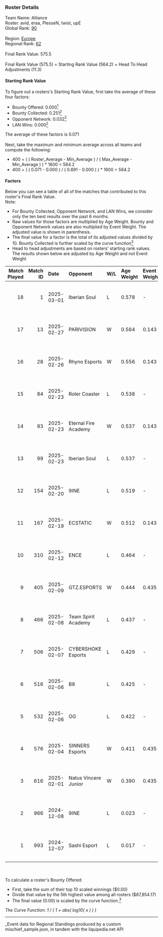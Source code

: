 ### Roster Details<br />
Team Name: Alliance<br />
Roster: avid, eraa, PlesseN, twist, upE<br />
Global Rank: [90](../../standings_global_2025_06_02.md)<br />
<br />
Region: [Europe]( ../../standings_europe_2025_06_02.md)<br />
Regional Rank: [62]( ../../standings_europe_2025_06_02.md)<br />
<br />
Final Rank Value:  575.5<br />
<br />
Final Rank Value (575.5) = Starting Rank Value (564.2) + Head To Head Adjustments (11.3)<br />

#### Starting Rank Value<br />
To figure out a rosters's Starting Rank Value, first take the average of these four factors:<br />
- Bounty Offered: 0.000[<sup>1</sup>](#table2)
- Bounty Collected: 0.251[<sup>2</sup>](#table1)
- Opponent Network: 0.032[<sup>2</sup>](#table1)
- LAN Wins: 0.000[<sup>2</sup>](#table1)

The average of these factors is 0.071<br />
<br />
Next, take the maximum and minimum average across all teams and compute the following:<br />
- 400 + ( ( Roster_Average - Min_Average ) / ( Max_Average - Min_Average ) ) * 1600 = 564.2
- 400 + ( ( 0.071 - 0.000 ) / ( 0.691 - 0.000 ) ) * 1600 = 564.2


#### Factors<br />
Below you can see a table of all of the matches that contributed to this roster's Final Rank Value.<br />
Note:<br />

- For Bounty Collected, Opponent Network, and LAN Wins, we consider only the ten best results over the past 6 months.
- Raw values for those factors are multiplied by Age Weight. Bounty and Opponent Network values are also multiplied by Event Weight. The adjusted value is shown in parenthesis.
- The final value for a factor is the total of its adjusted values divided by 10. Bounty Collected is further scaled by the curve function[<sup>3</sup>](#curveFunction)
- Head to head adjustments are based on rosters' starting rank values. The results shown below are adjusted by Age Weight and not Event Weight
<span id="table1"></span><br />


| Match Played | Match ID | Date       | Opponent             | W/L | Age Weight | Event Weight | Bounty Collected | Opponent Network | LAN Wins  | H2H Adj. | Roster                          |
| -: | -: | :- | :- | :- | :- | :- | :- | :- | :- | -: | :- |
|           18 |        1 | 2025-03-01 | Iberian Soul         | L   | 0.578      | -            | -                | -                | -         |    -9.26 | avid, eraa, PlesseN, twist, upE |
|           17 |       13 | 2025-02-27 | PARIVISION           | W   | 0.564      | 0.143        | 0.000 (0.000)    | 0.885 (0.071)    | 0 (0.000) |    11.43 | avid, eraa, PlesseN, twist, upE |
|           16 |       28 | 2025-02-26 | Rhyno Esports        | W   | 0.556      | 0.143        | 0.000 (0.000)    | 0.105 (0.008)    | 0 (0.000) |     4.75 | avid, eraa, PlesseN, twist, upE |
|           15 |       84 | 2025-02-23 | Roler Coaster        | L   | 0.538      | -            | -                | -                | -         |    -9.68 | avid, eraa, PlesseN, twist, upE |
|           14 |       93 | 2025-02-23 | Eternal Fire Academy | W   | 0.537      | 0.143        | 0.000 (0.000)    | 0.000 (0.000)    | 0 (0.000) |     4.60 | avid, eraa, PlesseN, twist, upE |
|           13 |       99 | 2025-02-23 | Iberian Soul         | L   | 0.537      | -            | -                | -                | -         |    -9.45 | avid, eraa, PlesseN, twist, upE |
|           12 |      154 | 2025-02-20 | 9INE                 | L   | 0.519      | -            | -                | -                | -         |    -3.75 | avid, eraa, PlesseN, twist, upE |
|           11 |      167 | 2025-02-19 | ECSTATIC             | W   | 0.512      | 0.143        | 0.008 (0.001)    | 0.830 (0.061)    | 0 (0.000) |    11.06 | avid, eraa, PlesseN, twist, upE |
|           10 |      310 | 2025-02-12 | ENCE                 | L   | 0.464      | -            | -                | -                | -         |    -3.78 | avid, eraa, PlesseN, twist, upE |
|            9 |      405 | 2025-02-09 | GTZ.ESPORTS          | W   | 0.444      | 0.435        | 0.002 (0.000)    | 0.254 (0.049)    | 0 (0.000) |    10.35 | avid, eraa, PlesseN, twist, upE |
|            8 |      466 | 2025-02-08 | Team Spirit Academy  | L   | 0.437      | -            | -                | -                | -         |    -3.50 | avid, eraa, PlesseN, twist, upE |
|            7 |      506 | 2025-02-07 | CYBERSHOKE Esports   | L   | 0.429      | -            | -                | -                | -         |    -3.00 | avid, eraa, PlesseN, twist, upE |
|            6 |      516 | 2025-02-06 | B8                   | L   | 0.425      | -            | -                | -                | -         |    -1.35 | avid, eraa, PlesseN, twist, upE |
|            5 |      532 | 2025-02-06 | OG                   | L   | 0.422      | -            | -                | -                | -         |    -6.43 | avid, eraa, PlesseN, twist, upE |
|            4 |      576 | 2025-02-04 | SINNERS Esports      | W   | 0.411      | 0.435        | 0.015 (0.003)    | 0.278 (0.050)    | 0 (0.000) |     9.56 | avid, eraa, PlesseN, twist, upE |
|            3 |      616 | 2025-02-01 | Natus Vincere Junior | W   | 0.390      | 0.435        | 0.040 (0.007)    | 0.494 (0.084)    | 0 (0.000) |    10.06 | avid, eraa, PlesseN, twist, upE |
|            2 |      966 | 2024-12-08 | 9INE                 | L   | 0.023      | -            | -                | -                | -         |    -0.16 | avid, eraa, PlesseN, twist, upE |
|            1 |      993 | 2024-12-07 | Sashi Esport         | L   | 0.017      | -            | -                | -                | -         |    -0.14 | avid, eraa, PlesseN, twist, upE |

<br />
<span id="table2"></span><br />
To calculate a roster's Bounty Offered:<br />

- First, take the sum of their top 10 scaled winnings ($0.00)
- Divide that value by the 5th highest value among all rosters ($87,854.17)
- The final value (0.00) is scaled by the curve function.[<sup>3</sup>](#curveFunction)

<span id="curveFunction"></span>_The Curve Function: 1 / ( 1 + abs( log10( x ) ) )_<br />

---
_Event data for Regional Standings produced by a custom mischief_sample.json, in tandem with the liquipedia.net API<br />
